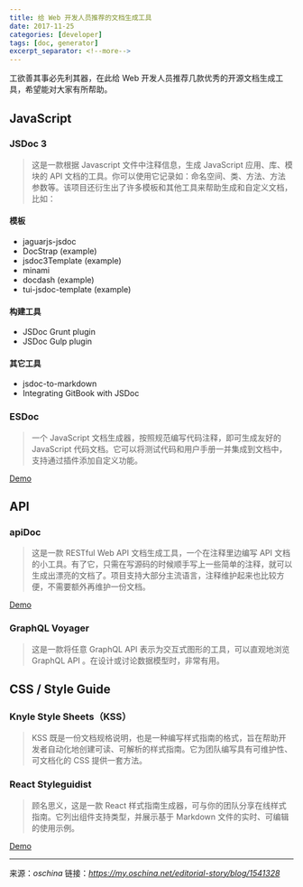 ```yaml
---
title: 给 Web 开发人员推荐的文档生成工具
date: 2017-11-25
categories: [developer]
tags: [doc, generator]
excerpt_separator: <!--more-->
---
```


工欲善其事必先利其器，在此给 Web 开发人员推荐几款优秀的开源文档生成工具，希望能对大家有所帮助。

<!--more-->

## JavaScript

### JSDoc 3

> 这是一款根据 Javascript 文件中注释信息，生成 JavaScript 应用、库、模块的 API 文档的工具。你可以使用它记录如：命名空间、类、方法、方法参数等。该项目还衍生出了许多模板和其他工具来帮助生成和自定义文档，比如：

#### 模板
* jaguarjs-jsdoc
* DocStrap (example)
* jsdoc3Template (example)
* minami
* docdash (example)
* tui-jsdoc-template (example)

#### 构建工具
* JSDoc Grunt plugin
* JSDoc Gulp plugin

#### 其它工具
* jsdoc-to-markdown
* Integrating GitBook with JSDoc

### ESDoc

> 一个 JavaScript 文档生成器，按照规范编写代码注释，即可生成友好的 JavaScript 代码文档。它可以将测试代码和用户手册一并集成到文档中，支持通过插件添加自定义功能。

[Demo](https://try.esdoc.org/)

## API

### apiDoc

> 这是一款 RESTful Web API 文档生成工具，一个在注释里边编写 API 文档的小工具。有了它，只需在写源码的时候顺手写上一些简单的注释，就可以生成出漂亮的文档了。项目支持大部分主流语言，注释维护起来也比较方便，不需要额外再维护一份文档。

[Demo](http://apidocjs.com/#demo)


### GraphQL Voyager

> 这是一款将任意 GraphQL API 表示为交互式图形的工具，可以直观地浏览 GraphQL API 。在设计或讨论数据模型时，非常有用。

## CSS / Style Guide

### Knyle Style Sheets（KSS）

> KSS 既是一份文档规格说明，也是一种编写样式指南的格式，旨在帮助开发者自动化地创建可读、可解析的样式指南。它为团队编写具有可维护性、可文档化的 CSS 提供一套方法。

### React Styleguidist

> 顾名思义，这是一款 React 样式指南生成器，可与你的团队分享在线样式指南。它列出组件支持类型，并展示基于 Markdown 文件的实时、可编辑的使用示例。

[Demo](https://react-styleguidist.js.org/examples/basic/)

---

来源：*oschina* 
链接：*https://my.oschina.net/editorial-story/blog/1541328*

